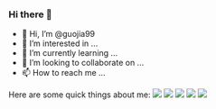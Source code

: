 ### Hi there 👋
- 👋 Hi, I’m @guojia99
- 👀 I’m interested in ...
- 🌱 I’m currently learning ...
- 💞️ I’m looking to collaborate on ...
- 📫 How to reach me ...

Here are some quick things about me:
![](https://github-profile-summary-cards.vercel.app/api/cards/profile-details?username=guojia99&theme=github)
![](https://github-profile-summary-cards.vercel.app/api/cards/repos-per-language?username=guojia99&theme=github)
![](https://github-profile-summary-cards.vercel.app/api/cards/most-commit-language?username=guojia99&theme=github)
![](https://github-profile-summary-cards.vercel.app/api/cards/stats?username=guojia99&theme=github)
![](https://github-profile-summary-cards.vercel.app/api/cards/productive-time?username=guojia99&theme=github)